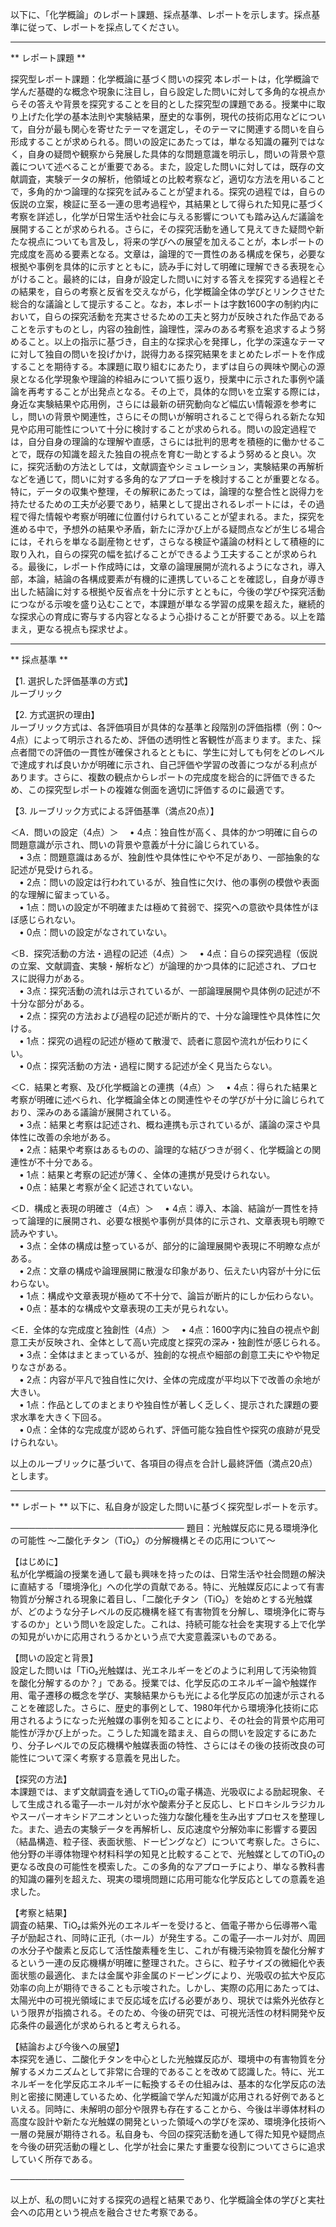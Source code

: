 以下に、「化学概論」のレポート課題、採点基準、レポートを示します。採点基準に従って、レポートを採点してください。

---------------------------------------
** レポート課題 **

探究型レポート課題：化学概論に基づく問いの探究
本レポートは，化学概論で学んだ基礎的な概念や現象に注目し，自ら設定した問いに対して多角的な視点からその答えや背景を探究することを目的とした探究型の課題である。授業中に取り上げた化学の基本法則や実験結果，歴史的な事例，現代の技術応用などについて，自分が最も関心を寄せたテーマを選定し，そのテーマに関連する問いを自ら形成することが求められる。問いの設定にあたっては，単なる知識の羅列ではなく，自身の疑問や観察から発展した具体的な問題意識を明示し，問いの背景や意義について述べることが重要である。また，設定した問いに対しては，既存の文献調査，実験データの解析，他領域との比較考察など，適切な方法を用いることで，多角的かつ論理的な探究を試みることが望まれる。探究の過程では，自らの仮説の立案，検証に至る一連の思考過程や，其結果として得られた知見に基づく考察を詳述し，化学が日常生活や社会に与える影響についても踏み込んだ議論を展開することが求められる。さらに，その探究活動を通して見えてきた疑問や新たな視点についても言及し，将来の学びへの展望を加えることが，本レポートの完成度を高める要素となる。文章は，論理的で一貫性のある構成を保ち，必要な根拠や事例を具体的に示すとともに，読み手に対して明確に理解できる表現を心がけること。最終的には，自身が設定した問いに対する答えを探究する過程とその結果を，自らの考察と反省を交えながら，化学概論全体の学びとリンクさせた総合的な議論として提示すること。なお，本レポートは字数1600字の制約内において，自らの探究活動を充実させるための工夫と努力が反映された作品であることを示すものとし，内容の独創性，論理性，深みのある考察を追求するよう努めること。以上の指示に基づき，自主的な探求心を発揮し，化学の深遠なテーマに対して独自の問いを投げかけ，説得力ある探究結果をまとめたレポートを作成することを期待する。本課題に取り組むにあたり，まずは自らの興味や関心の源泉となる化学現象や理論的枠組みについて振り返り，授業中に示された事例や議論を再考することが出発点となる。その上で，具体的な問いを立案する際には，身近な実験結果や応用例，さらには最新の研究動向など幅広い情報源を参考にし，問いの背景や関連性，さらにその問いが解明されることで得られる新たな知見や応用可能性について十分に検討することが求められる。問いの設定過程では，自分自身の理論的な理解や直感，さらには批判的思考を積極的に働かせることで，既存の知識を超えた独自の視点を育む一助とするよう努めると良い。次に，探究活動の方法としては，文献調査やシミュレーション，実験結果の再解析などを通じて，問いに対する多角的なアプローチを検討することが重要となる。特に，データの収集や整理，その解釈にあたっては，論理的な整合性と説得力を持たせるための工夫が必要であり，結果として提出されるレポートには，その過程で得た情報や考察が明確に位置付けられていることが望まれる。また，探究を進める中で，予想外の結果や矛盾，新たに浮かび上がる疑問点などが生じる場合には，それらを単なる副産物とせず，さらなる検証や議論の材料として積極的に取り入れ，自らの探究の幅を拡げることができるよう工夫することが求められる。最後に，レポート作成時には，文章の論理展開が流れるようになされ，導入部，本論，結論の各構成要素が有機的に連携していることを確認し，自身が導き出した結論に対する根拠や反省点を十分に示すとともに，今後の学びや探究活動につながる示唆を盛り込むことで，本課題が単なる学習の成果を超えた，継続的な探求心の育成に寄与する内容となるよう心掛けることが肝要である。以上を踏まえ，更なる視点も探求せよ。

---------------------------------------
** 採点基準 **

【1. 選択した評価基準の方式】  
ルーブリック

【2. 方式選択の理由】  
ルーブリック方式は、各評価項目が具体的な基準と段階別の評価指標（例：0～4点）によって明示されるため、評価の透明性と客観性が高まります。また、採点者間での評価の一貫性が確保されるとともに、学生に対しても何をどのレベルで達成すれば良いかが明確に示され、自己評価や学習の改善につながる利点があります。さらに、複数の観点からレポートの完成度を総合的に評価できるため、この探究型レポートの複雑な側面を適切に評価するのに最適です。

【3. ルーブリック方式による評価基準（満点20点）】

＜A．問いの設定（4点）＞
 • 4点：独自性が高く、具体的かつ明確に自らの問題意識が示され、問いの背景や意義が十分に論じられている。  
 • 3点：問題意識はあるが、独創性や具体性にやや不足があり、一部抽象的な記述が見受けられる。  
 • 2点：問いの設定は行われているが、独自性に欠け、他の事例の模倣や表面的な理解に留まっている。  
 • 1点：問いの設定が不明確または極めて貧弱で、探究への意欲や具体性がほぼ感じられない。  
 • 0点：問いの設定がなされていない。

＜B．探究活動の方法・過程の記述（4点）＞
 • 4点：自らの探究過程（仮説の立案、文献調査、実験・解析など）が論理的かつ具体的に記述され、プロセスに説得力がある。  
 • 3点：探究活動の流れは示されているが、一部論理展開や具体例の記述が不十分な部分がある。  
 • 2点：探究の方法および過程の記述が断片的で、十分な論理性や具体性に欠ける。  
 • 1点：探究の過程の記述が極めて散漫で、読者に意図や流れが伝わりにくい。  
 • 0点：探究活動の方法・過程に関する記述が全く見当たらない。

＜C．結果と考察、及び化学概論との連携（4点）＞
 • 4点：得られた結果と考察が明確に述べられ、化学概論全体との関連性やその学びが十分に論じられており、深みのある議論が展開されている。  
 • 3点：結果と考察は記述され、概ね連携も示されているが、議論の深さや具体性に改善の余地がある。  
 • 2点：結果や考察はあるものの、論理的な結びつきが弱く、化学概論との関連性が不十分である。  
 • 1点：結果と考察の記述が薄く、全体の連携が見受けられない。  
 • 0点：結果と考察が全く記述されていない。

＜D．構成と表現の明確さ（4点）＞
 • 4点：導入、本論、結論が一貫性を持って論理的に展開され、必要な根拠や事例が具体的に示され、文章表現も明瞭で読みやすい。  
 • 3点：全体の構成は整っているが、部分的に論理展開や表現に不明瞭な点がある。  
 • 2点：文章の構成や論理展開に散漫な印象があり、伝えたい内容が十分に伝わらない。  
 • 1点：構成や文章表現が極めて不十分で、論旨が断片的にしか伝わらない。  
 • 0点：基本的な構成や文章表現の工夫が見られない。

＜E．全体的な完成度と独創性（4点）＞
 • 4点：1600字内に独自の視点や創意工夫が反映され、全体として高い完成度と探究の深み・独創性が感じられる。  
 • 3点：全体はまとまっているが、独創的な視点や細部の創意工夫にやや物足りなさがある。  
 • 2点：内容が平凡で独自性に欠け、全体の完成度が平均以下で改善の余地が大きい。  
 • 1点：作品としてのまとまりや独自性が著しく乏しく、提示された課題の要求水準を大きく下回る。  
 • 0点：全体的な完成度が認められず、評価可能な独自性や探究の痕跡が見受けられない。

以上のルーブリックに基づいて、各項目の得点を合計し最終評価（満点20点）とします。

---------------------------------------
** レポート **
以下に、私自身が設定した問いに基づく探究型レポートを示す。

────────────────────────────
題目：光触媒反応に見る環境浄化の可能性 ～二酸化チタン（TiO₂）の分解機構とその応用について～

【はじめに】  
私が化学概論の授業を通して最も興味を持ったのは、日常生活や社会問題の解決に直結する「環境浄化」への化学の貢献である。特に、光触媒反応によって有害物質が分解される現象に着目し、「二酸化チタン（TiO₂）を始めとする光触媒が、どのような分子レベルの反応機構を経て有害物質を分解し、環境浄化に寄与するのか」という問いを設定した。これは、持続可能な社会を実現する上で化学の知見がいかに応用されうるかという点で大変意義深いものである。

【問いの設定と背景】  
設定した問いは「TiO₂光触媒は、光エネルギーをどのように利用して汚染物質を酸化分解するのか？」である。授業では、化学反応のエネルギー論や触媒作用、電子遷移の概念を学び、実験結果からも光による化学反応の加速が示されることを確認した。さらに、歴史的事例として、1980年代から環境浄化技術に応用されるようになった光触媒の事例を知ることにより、その社会的背景や応用可能性が浮かび上がった。こうした知識を踏まえ、自らの問いを設定するにあたり、分子レベルでの反応機構や触媒表面の特性、さらにはその後の技術改良の可能性について深く考察する意義を見出した。

【探究の方法】  
本課題では、まず文献調査を通してTiO₂の電子構造、光吸収による励起現象、そして生成される電子―ホール対が水や酸素分子と反応し、ヒドロキシルラジカルやスーパーオキシドアニオンといった強力な酸化種を生み出すプロセスを整理した。また、過去の実験データを再解析し、反応速度や分解効率に影響する要因（結晶構造、粒子径、表面状態、ドーピングなど）について考察した。さらに、他分野の半導体物理や材料科学の知見と比較することで、光触媒としてのTiO₂の更なる改良の可能性を模索した。この多角的なアプローチにより、単なる教科書的知識の羅列を超えた、現実の環境問題に応用可能な化学反応としての意義を追求した。

【考察と結果】  
調査の結果、TiO₂は紫外光のエネルギーを受けると、価電子帯から伝導帯へ電子が励起され、同時に正孔（ホール）が発生する。この電子―ホール対が、周囲の水分子や酸素と反応して活性酸素種を生じ、これが有機汚染物質を酸化分解するという一連の反応機構が明確に整理された。さらに、粒子サイズの微細化や表面状態の最適化、または金属や非金属のドーピングにより、光吸収の拡大や反応効率の向上が期待できることも示唆された。しかし、実際の応用にあたっては、太陽光中の可視光領域にまで反応域を広げる必要があり、現状では紫外光依存という限界が指摘される。そのため、今後の研究では、可視光活性の材料開発や反応条件の最適化が求められると考えられる。

【結論および今後への展望】  
本探究を通じ、二酸化チタンを中心とした光触媒反応が、環境中の有害物質を分解するメカニズムとして非常に合理的であることを改めて認識した。特に、光エネルギーを化学反応エネルギーに転換するその仕組みは、基本的な化学反応の法則と密接に関連しているため、化学概論で学んだ知識が応用される好例であるといえる。同時に、未解明の部分や限界も存在することから、今後は半導体材料の高度な設計や新たな光触媒の開発といった領域への学びを深め、環境浄化技術へ一層の発展が期待される。私自身も、今回の探究活動を通して得た知見や疑問点を今後の研究活動の糧とし、化学が社会に果たす重要な役割についてさらに追求していく所存である。

────────────────────────────

以上が、私の問いに対する探究の過程と結果であり、化学概論全体の学びと実社会への応用という視点を融合させた考察である。

